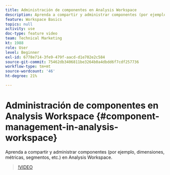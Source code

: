```yaml
---
title: Administración de componentes en Analysis Workspace
description: Aprenda a compartir y administrar componentes (por ejemplo, dimensiones, métricas, segmentos, etc.) en Analysis Workspace.
feature: Workspace Basics
topics: null
activity: use
doc-type: feature video
team: Technical Marketing
kt: 1988
role: User
level: Beginner
exl-id: 6778e714-3fe9-479f-aacd-d1e702e2c584
source-git-commit: 75462db3406811be3264b0a4dbdd6f7cdf257736
workflow-type: tm+mt
source-wordcount: '46'
ht-degree: 21%

---
```


# Administración de componentes en Analysis Workspace {#component-management-in-analysis-workspace}

Aprenda a compartir y administrar componentes (por ejemplo, dimensiones, métricas, segmentos, etc.) en Analysis Workspace.

>[!VIDEO](https://video.tv.adobe.com/v/24095/?quality=12)
